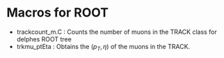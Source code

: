 # Macros for ROOT

- trackcount_m.C : Counts the number of muons in the TRACK class for delphes ROOT tree
- trkmu_ptEta : Obtains the $(p_{T}, \eta)$ of the muons in the TRACK. 
